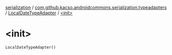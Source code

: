 [serialization](../../index.md) / [com.github.kacso.androidcommons.serialization.typeadapters](../index.md) / [LocalDateTypeAdapter](index.md) / [&lt;init&gt;](./-init-.md)

# &lt;init&gt;

`LocalDateTypeAdapter()`